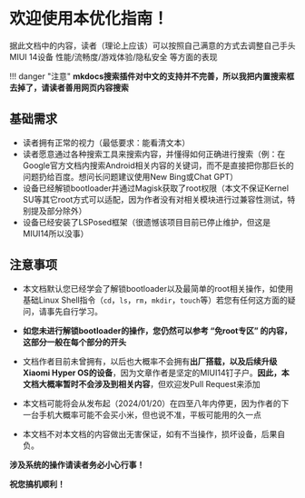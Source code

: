 # 欢迎使用本优化指南！

据此文档中的内容，读者（理论上应该）可以按照自己满意的方式去调整自己手头MIUI 14设备 性能/流畅度/游戏体验/隐私安全 等方面的表现

!!! danger "注意" 
    **mkdocs搜索插件对中文的支持并不完善，所以我把内置搜索框去掉了，请读者善用网页内容搜索**

## 基础需求

* 读者拥有正常的视力（最低要求：能看清文本）
* 读者愿意通过各种搜索工具来搜索内容，并懂得如何正确进行搜索（例：在Google官方文档内搜索Android相关内容的关键词，而不是直接把你那巨长的问题扔给百度。想问长问题建议使用New Bing或Chat GPT）
* 设备已经解锁bootloader并通过Magisk获取了root权限（本文不保证Kernel SU等其它root方式可以适配，因为作者没有对相关模块进行过兼容性测试，特别提及部分除外）
* 设备已经安装了LSPosed框架（很遗憾该项目目前已停止维护，但这是MIUI14所以没事）

## 注意事项

* 本文档默认您已经学会了解锁bootloader以及最简单的root相关操作，如使用基础Linux Shell指令（``cd``，``ls``，``rm``，``mkdir``，``touch``等）若您有任何这方面的疑问，请事先自行学习。

* **如您未进行解锁bootloader的操作，您仍然可以参考 “免root专区” 的内容，这部分一般在每个部分的开头**

* 文档作者目前未曾拥有，以后也大概率不会拥有**出厂搭载，以及后续升级Xiaomi Hyper OS的设备**，因为文章作者是坚定的MIUI14钉子户。**因此，本文档大概率暂时不会涉及到相关内容**，但欢迎发Pull Request来添加

* 本文档可能将会从发布起（2024/01/20）在四至八年内停更，因为作者的下一台手机大概率可能不会买小米，但也说不准，平板可能用的久一点

* 本文档不对本文档的内容做出无害保证，如有不当操作，损坏设备，后果自负。

**涉及系统的操作请读者务必小心行事！**

**祝您搞机顺利！**
